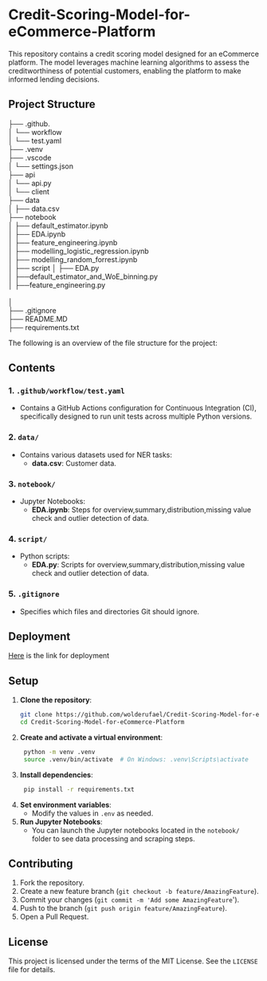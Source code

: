 
# Credit-Scoring-Model-for-eCommerce-Platform

This repository contains a credit scoring model designed for an eCommerce platform. The model leverages machine learning algorithms to assess the creditworthiness of potential customers, enabling the platform to make informed lending decisions.

## Project Structure
├── .github.<br>
│   └── workflow<br>
│       └── test.yaml<br>
├── .venv <br>
├── .vscode<br>
│   └── settings.json<br>
├── api<br>
│   └── api.py<br>
│   └── client<br>
├── data<br>
│   ├── data.csv <br>
├── notebook<br>
│   ├── default_estimator.ipynb<br>
│   ├── EDA.ipynb<br>
│   ├── feature_engineering.ipynb<br>
│   ├── modelling_logistic_regression.ipynb<br>
│   ├── modelling_random_forrest.ipynb<br>
│
├── script
│   ├── EDA.py<br>
│   ├──default_estimator_and_WoE_binning.py<br>
│   ├──feature_engineering.py<br><br>
│   
├── .gitignore<br>
├──  README.MD<br>
├──  requirements.txt <br>

The following is an overview of the file structure for the project:
## Contents

### 1. `.github/workflow/test.yaml`
- Contains a GitHub Actions configuration for Continuous Integration (CI), specifically designed to run unit tests across multiple Python versions.

### 2. `data/`
- Contains various datasets used for NER tasks:
  - **data.csv**: Customer data.

### 3. `notebook/`
- Jupyter Notebooks:
  - **EDA.ipynb**: Steps for overview,summary,distribution,missing value check and outlier detection of data.

### 4. `script/`
- Python scripts:
  - **EDA.py**: Scripts for overview,summary,distribution,missing value check and outlier detection of data.

### 5. `.gitignore`
- Specifies which files and directories Git should ignore.

## Deployment 
[Here](https://credit-score-prediction.netlify.app/) is the link for deployment

## Setup

1. **Clone the repository**:
   ```bash
   git clone https://github.com/wolderufael/Credit-Scoring-Model-for-eCommerce-Platform.git
   cd Credit-Scoring-Model-for-eCommerce-Platform
2. **Create and activate a virtual environment**:
   ```bash
    python -m venv .venv
    source .venv/bin/activate  # On Windows: .venv\Scripts\activate
3. **Install dependencies**:
   ```bash
    pip install -r requirements.txt
4. **Set environment variables**:
    * Modify the values in `.env` as needed.
5. **Run Jupyter Notebooks**:
    * You can launch the Jupyter notebooks located in the `notebook/` folder to see data processing and scraping steps.

## Contributing
1. Fork the repository.
2. Create a new feature branch (`git checkout -b feature/AmazingFeature`).
3. Commit your changes (`git commit -m 'Add some AmazingFeature`').
4. Push to the branch (`git push origin feature/AmazingFeature`).
5. Open a Pull Request.
## License
This project is licensed under the terms of the MIT License. See the `LICENSE` file for details.
